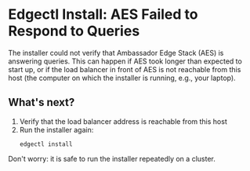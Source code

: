 # Edgectl Install: AES Failed to Respond to Queries
 
The installer could not verify that Ambassador Edge Stack (AES) is answering queries. This can happen if AES took longer than expected to start up, or if the load balancer in front of AES is not reachable from this host (the computer on which the installer is running, e.g., your laptop).

## What's next?

1. Verify that the load balancer address is reachable from this host
2. Run the installer again:
   ```shell
   edgectl install
   ```

Don't worry: it is safe to run the installer repeatedly on a cluster.

